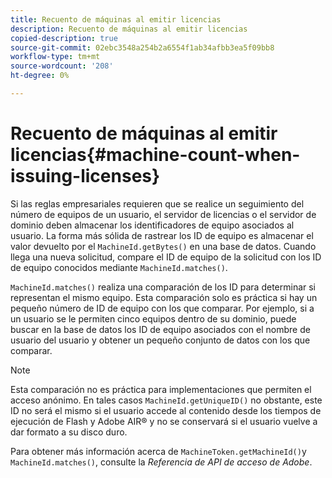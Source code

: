 ```yaml
---
title: Recuento de máquinas al emitir licencias
description: Recuento de máquinas al emitir licencias
copied-description: true
source-git-commit: 02ebc3548a254b2a6554f1ab34afbb3ea5f09bb8
workflow-type: tm+mt
source-wordcount: '208'
ht-degree: 0%

---
```


# Recuento de máquinas al emitir licencias{#machine-count-when-issuing-licenses}

Si las reglas empresariales requieren que se realice un seguimiento del número de equipos de un usuario, el servidor de licencias o el servidor de dominio deben almacenar los identificadores de equipo asociados al usuario. La forma más sólida de rastrear los ID de equipo es almacenar el valor devuelto por el `MachineId.getBytes()` en una base de datos. Cuando llega una nueva solicitud, compare el ID de equipo de la solicitud con los ID de equipo conocidos mediante `MachineId.matches()`.

`MachineId.matches()` realiza una comparación de los ID para determinar si representan el mismo equipo. Esta comparación solo es práctica si hay un pequeño número de ID de equipo con los que comparar. Por ejemplo, si a un usuario se le permiten cinco equipos dentro de su dominio, puede buscar en la base de datos los ID de equipo asociados con el nombre de usuario del usuario y obtener un pequeño conjunto de datos con los que comparar.

>[!NOTE]
>
>Esta comparación no es práctica para implementaciones que permiten el acceso anónimo. En tales casos `MachineId.getUniqueID()` no obstante, este ID no será el mismo si el usuario accede al contenido desde los tiempos de ejecución de Flash y Adobe AIR® y no se conservará si el usuario vuelve a dar formato a su disco duro.

Para obtener más información acerca de `MachineToken.getMachineId()`y `MachineId.matches()`, consulte la *Referencia de API de acceso de Adobe*.
